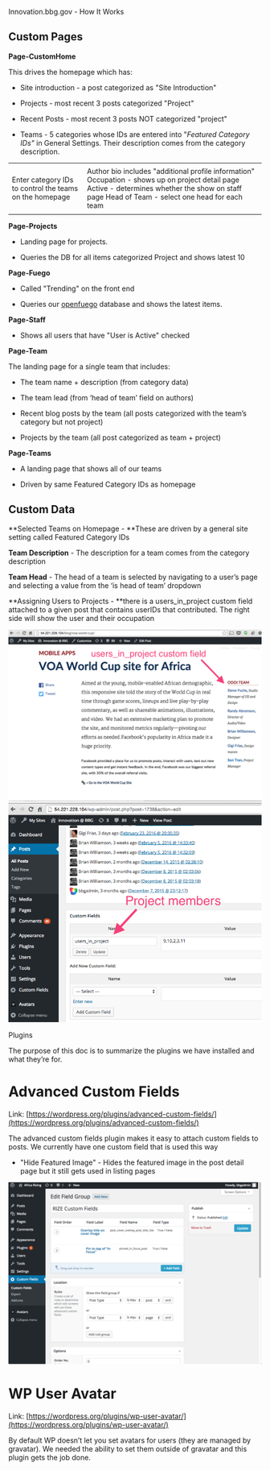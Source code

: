 Innovation.bbg.gov - How It Works

## Custom Pages

**Page-CustomHome**

This drives the homepage which has:

* Site introduction - a post categorized as "Site Introduction"

* Projects - most recent 3 posts categorized "Project"

* Recent Posts - most recent 3 posts NOT categorized  "project"

* Teams - 5 categories whose IDs are entered into "*Featured Category IDs"* in General Settings.  Their description comes from the category description.

<table>
  <tr>
    <td></td>
    <td></td>
  </tr>
  <tr>
    <td>Enter category IDs to control the teams on the homepage</td>
    <td>Author bio includes "additional profile information" 
Occupation - shows up on project detail page
Active - determines whether the show on staff page
Head of Team - select one head for each team</td>
  </tr>
  <tr>
    <td></td>
    <td></td>
  </tr>
</table>




**Page-Projects** 

* Landing page for projects.  

* Queries the DB for all items categorized Project and shows latest 10

**Page-Fuego** 

* Called "Trending" on the front end

* Queries our [openfuego](https://github.com/niemanlab/openfuego) database and shows the latest items.

**Page-Staff**

* Shows all users that have "User is Active" checked

**Page-Team**

The landing page for a single team that includes:

* The team name + description (from category data)

* The team lead (from ‘head of team’ field on authors)

* Recent blog posts by the team (all posts categorized with the team’s category but not project)

* Projects by the team (all post categorized as team + project)

**Page-Teams**

* A landing page that shows all of our teams

* Driven by same Featured Category IDs as homepage

## Custom Data

**Selected Teams on Homepage - **These are driven by a general site setting called Featured Category IDs

**Team Description** - The description for a team comes from the category description

**Team Head** - The head of a team is selected by navigating to a user’s page and selecting a value from the ‘is head of team’ dropdown

**Assigning Users to Projects - **there is a users_in_project custom field attached to a given post that contains userIDs that contributed.  The right side will show the user and their occupation

![image alt text](documentation/img/image_0.png)![image alt text](documentation/img/image_1.png)

Plugins

The purpose of this doc is to summarize the plugins we have installed and what they’re for.

# Advanced Custom Fields

Link: [https://wordpress.org/plugins/advanced-custom-fields/](https://wordpress.org/plugins/advanced-custom-fields/)

The advanced custom fields plugin makes it easy to attach custom fields to posts.  We currently have one custom field that is used this way

* "Hide Featured Image" - Hides the featured image in the post detail page but it still gets used in listing pages

![image alt text](documentation/img/image_2.png)

# WP User Avatar

Link: [https://wordpress.org/plugins/wp-user-avatar/](https://wordpress.org/plugins/wp-user-avatar/)

By default WP doesn’t let you set avatars for users (they are managed by gravatar).  We needed the ability to set them outside of gravatar and this plugin gets the job done.

